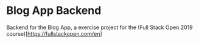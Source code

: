 # Blog App Backend
Backend for the Blog App, a exercise project for the (Full Stack Open 2019 course)[https://fullstackopen.com/en]